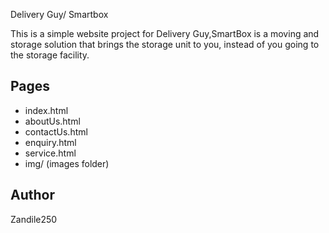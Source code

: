  Delivery Guy/ Smartbox

This is a simple website project for Delivery Guy,SmartBox is a moving and storage solution that brings the storage unit to you, instead of you going to the storage facility.

## Pages
- index.html
- aboutUs.html
- contactUs.html
- enquiry.html
- service.html
- img/ (images folder)

## Author
Zandile250
